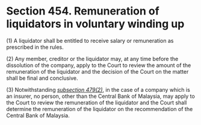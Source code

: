 # Section 454. Remuneration of liquidators in voluntary winding up

\(1\) A liquidator shall be entitled to receive salary or remuneration as prescribed in the rules.

\(2\) Any member, creditor or the liquidator may, at any time before the dissolution of the company, apply to the Court to review the amount of the remuneration of the liquidator and the decision of the Court on the matter shall be final and conclusive.

\(3\) Notwithstanding [_subsection 479\(2\)_](../subdivision-8-provisions-relating-to-liquidators-in-winding-up-by-court/section-479.-remuneration-of-liquidators-in-winding-up-by-court.md), in the case of a company which is an insurer, no person, other than the Central Bank of Malaysia, may apply to the Court to review the remuneration of the liquidator and the Court shall determine the remuneration of the liquidator on the recommendation of the Central Bank of Malaysia.

